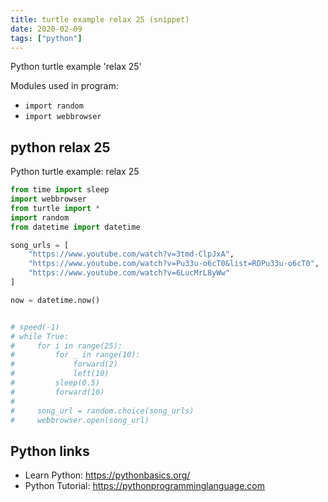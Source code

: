 ```yaml
---
title: turtle example relax 25 (snippet)
date: 2020-02-09
tags: ["python"]
---
```

Python turtle example 'relax 25'


Modules used in program: 
* `import random`
* `import webbrowser`

## python relax 25

Python turtle example: relax 25

```python
from time import sleep
import webbrowser
from turtle import *
import random
from datetime import datetime

song_urls = [
    "https://www.youtube.com/watch?v=3tmd-ClpJxA",
    "https://www.youtube.com/watch?v=Pu33u-o6cT0&list=RDPu33u-o6cT0",
    "https://www.youtube.com/watch?v=6LucMrL8yWw"
]

now = datetime.now()


# speed(-1)
# while True:
#     for i in range(25):
#         for _ in range(10):
#             forward(2)
#             left(10)
#         sleep(0.5)
#         forward(10)
#
#     song_url = random.choice(song_urls)
#     webbrowser.open(song_url)

```

## Python links

- Learn Python: https://pythonbasics.org/
- Python Tutorial: https://pythonprogramminglanguage.com
